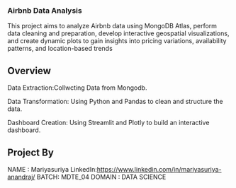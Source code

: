 ### Airbnb Data Analysis
This project aims to analyze Airbnb data using MongoDB Atlas, perform data cleaning and preparation, develop interactive geospatial visualizations, and create dynamic plots to gain insights into pricing variations, availability patterns, and location-based trends

## Overview
Data Extraction:Collwcting Data from Mongodb.

Data Transformation: Using Python and Pandas to clean and structure the data.

Dashboard Creation: Using Streamlit and Plotly to build an interactive dashboard.


## Project By
NAME : Mariyasuriya
LinkedIn:https://www.linkedin.com/in/mariyasuriya-anandraj/
BATCH: MDTE_04
DOMAIN : DATA SCIENCE
